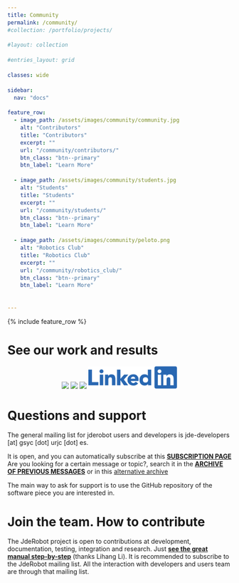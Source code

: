 ```yaml
---
title: Community
permalink: /community/
#collection: /portfolio/projects/

#layout: collection

#entries_layout: grid

classes: wide

sidebar:
  nav: "docs"

feature_row:
  - image_path: /assets/images/community/community.jpg
    alt: "Contributors"
    title: "Contributors"
    excerpt: ""
    url: "/community/contributors/"
    btn_class: "btn--primary"
    btn_label: "Learn More"

  - image_path: /assets/images/community/students.jpg
    alt: "Students"
    title: "Students"
    excerpt: ""
    url: "/community/students/"
    btn_class: "btn--primary"
    btn_label: "Learn More"

  - image_path: /assets/images/community/peloto.png
    alt: "Robotics Club"
    title: "Robotics Club"
    excerpt: ""
    url: "/community/robotics_club/"
    btn_class: "btn--primary"
    btn_label: "Learn More"   


---
```


{% include feature_row %}


# See our work and results

<figure style="text-align: center">
    <a href="https://github.com/JdeRobot" target="_blank"><img src="/assets/images/cover/github_social_button.png" style="width:200px;"></a>
    <a href="https://twitter.com/jderobot" target="_blank"><img src="/assets/images/cover/twitter_social_button.png" style="width:200px;"></a>
    <a href="https://www.youtube.com/channel/UCgmUgpircYAv_QhLQziHJOQ/videos" target="_blank"><img src="/assets/images/cover/youtube_social_button.png" style="width:200px;"></a>
    <a href="https://www.linkedin.com/company/jderobot/" target="_blank"><img src="/assets/images/cover/Linkedin-logo-png.png" style="width:200px;"></a>
</figure>



# Questions and support

The general mailing list for jderobot users and developers is jde-developers [at] gsyc [dot] urjc [dot] es.

It is open, and you can automatically subscribe at this **[SUBSCRIPTION PAGE](https://gsyc.urjc.es/cgi-bin/mailman/listinfo/jde-developers)**
Are you looking for a certain message or topic?, search it in the **[ARCHIVE OF PREVIOUS MESSAGES](http://jderobot-developer-list.2315034.n4.nabble.com/)** or in this [alternative archive](https://gsyc.urjc.es/pipermail/jde-developers/index.html)

The main way to ask for support is to use the GitHub repository of the software piece you are interested in.



# Join the team. How to contribute

The JdeRobot project is open to contributions at development, documentation, testing, integration and research. Just **[see the great manual step-by-step](https://github.com/RoboticsURJC/JdeRobot/wiki/How-To-Contribute)** (thanks Lihang Li). It is recommended to subscribe to the JdeRobot mailing list. All the interaction with developers and users team are through that mailing list.
